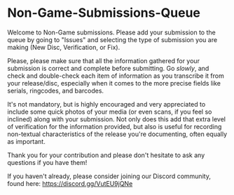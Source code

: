 # Non-Game-Submissions-Queue
Welcome to Non-Game submissions. Please add your submission to the queue by going to "Issues" and selecting the type of submission you are making (New Disc, Verification, or Fix).

Please, please make sure that all the information gathered for your submission is correct and complete before submitting. Go <i>slowly</i>, and check and double-check each item of information as you transcribe it from your release/disc, especially when it comes to the more precise fields like serials, ringcodes, and barcodes.

It's not mandatory, but is highly encouraged and very appreciated to include some quick photos of your media (or even scans, if you feel so inclined) along with your submission. Not only does this add that extra level of verification for the information provided, but also is useful for recording non-textual characteristics of the release you're documenting, often equally as important.

Thank you for your contribution and please don't hesitate to ask any questions if you have them!

If you haven't already, please consider joining our Discord community, found here: https://discord.gg/VutEU9jQNe